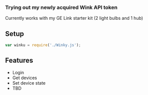 ### Trying out my newly acquired Wink API token

Currently works with my GE Link starter kit (2 light bulbs and 1 hub)

## Setup

```js
var winku = require('./Winky.js');
```

## Features

  * Login
  * Get devices
  * Set device state
  * TBD
